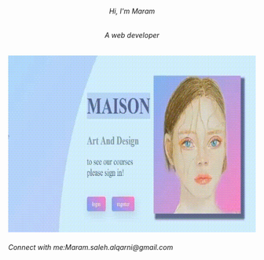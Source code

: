 <h6 align="center">Hi, I'm Maram</h6>
<h6 align="center">A web developer</h6>

 <img src="exa.gif" width="760" height="360"/> 

 <h6 align="left">Connect with me:Maram.saleh.alqarni@gmail.com</h6>
